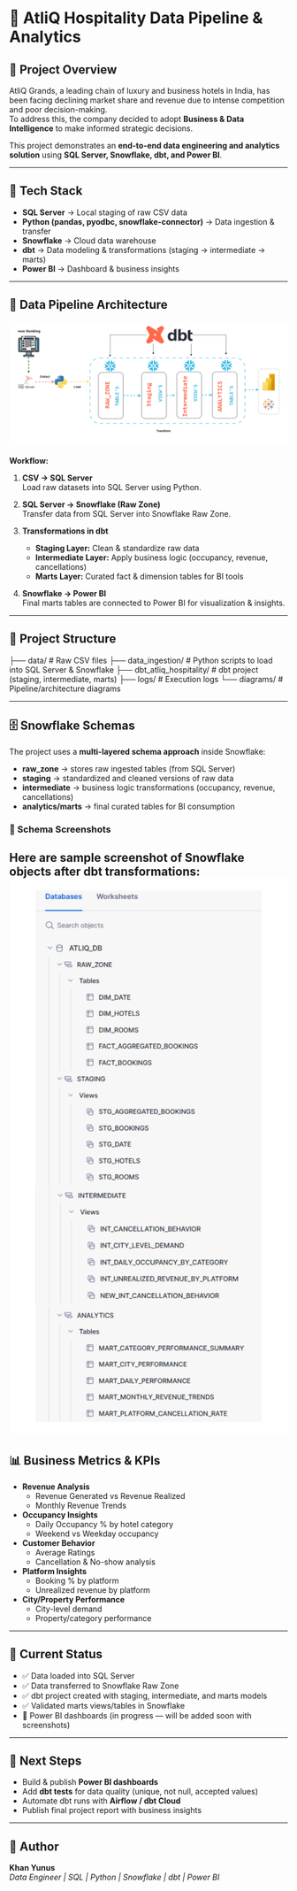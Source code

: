 # 🏨 AtliQ Hospitality Data Pipeline & Analytics

## 📌 Project Overview
AtliQ Grands, a leading chain of luxury and business hotels in India, has been facing declining market share and revenue due to intense competition and poor decision-making.  
To address this, the company decided to adopt **Business & Data Intelligence** to make informed strategic decisions.  

This project demonstrates an **end-to-end data engineering and analytics solution** using **SQL Server, Snowflake, dbt, and Power BI**.

---

## 🚀 Tech Stack
- **SQL Server** → Local staging of raw CSV data  
- **Python (pandas, pyodbc, snowflake-connector)** → Data ingestion & transfer  
- **Snowflake** → Cloud data warehouse  
- **dbt** → Data modeling & transformations (staging → intermediate → marts)  
- **Power BI** → Dashboard & business insights  

---

## 🔄 Data Pipeline Architecture
![Pipeline Architecture](https://github.com/YunusKhan13/AtliQ-Hospitality-Data-Engineering-Analytics-Pipeline/blob/main/diagrams/Pipeline%20Architecture.gif)

**Workflow:**
1. **CSV → SQL Server**  
   Load raw datasets into SQL Server using Python.  

2. **SQL Server → Snowflake (Raw Zone)**  
   Transfer data from SQL Server into Snowflake Raw Zone.  

3. **Transformations in dbt**  
   - **Staging Layer:** Clean & standardize raw data  
   - **Intermediate Layer:** Apply business logic (occupancy, revenue, cancellations)  
   - **Marts Layer:** Curated fact & dimension tables for BI tools  

4. **Snowflake → Power BI**  
   Final marts tables are connected to Power BI for visualization & insights.  

---

## 📂 Project Structure

├── data/ # Raw CSV files
├── data_ingestion/ # Python scripts to load into SQL Server & Snowflake
├── dbt_atliq_hospitality/ # dbt project (staging, intermediate, marts)
├── logs/ # Execution logs
└── diagrams/ # Pipeline/architecture diagrams


---

## 🗄️ Snowflake Schemas
The project uses a **multi-layered schema approach** inside Snowflake:

- **raw_zone** → stores raw ingested tables (from SQL Server)  
- **staging** → standardized and cleaned versions of raw data  
- **intermediate** → business logic transformations (occupancy, revenue, cancellations)  
- **analytics/marts** → final curated tables for BI consumption  

### 🔹 Schema Screenshots
Here are sample screenshot of Snowflake objects after dbt transformations:
![Snowflake Schema's](https://github.com/YunusKhan13/AtliQ-Hospitality-Data-Engineering-Analytics-Pipeline/blob/main/diagrams/Snowflake%20Schemas.png)
---

## 📊 Business Metrics & KPIs
- **Revenue Analysis**  
  - Revenue Generated vs Revenue Realized  
  - Monthly Revenue Trends  
- **Occupancy Insights**  
  - Daily Occupancy % by hotel category  
  - Weekend vs Weekday occupancy  
- **Customer Behavior**  
  - Average Ratings  
  - Cancellation & No-show analysis  
- **Platform Insights**  
  - Booking % by platform  
  - Unrealized revenue by platform  
- **City/Property Performance**  
  - City-level demand  
  - Property/category performance  

---

## 📅 Current Status
- ✅ Data loaded into SQL Server  
- ✅ Data transferred to Snowflake Raw Zone  
- ✅ dbt project created with staging, intermediate, and marts models  
- ✅ Validated marts views/tables in Snowflake  
- 🔄 Power BI dashboards (in progress — will be added soon with screenshots)  

---

## 📅 Next Steps
- Build & publish **Power BI dashboards**  
- Add **dbt tests** for data quality (unique, not null, accepted values)  
- Automate dbt runs with **Airflow / dbt Cloud**  
- Publish final project report with business insights  

---

## 👤 Author
**Khan Yunus**  
_Data Engineer | SQL | Python | Snowflake | dbt | Power BI_  


